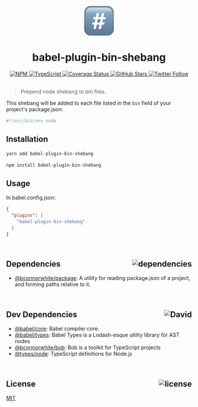 <div align="center">
  <img src="assets/keycap-number-sign.png" alt="Keycap Number Sign" width="80" height="80">
  <h1>babel-plugin-bin-shebang</h1>
  <a href="https://npmjs.com/package/babel-plugin-bin-shebang">
    <img alt="NPM" src="https://img.shields.io/npm/v/babel-plugin-bin-shebang.svg">
  </a>
  <a href="https://github.com/bconnorwhite/babel-plugin-bin-shebang">
    <img alt="TypeScript" src="https://img.shields.io/github/languages/top/bconnorwhite/babel-plugin-bin-shebang.svg">
  </a>
  <a href='https://coveralls.io/github/bconnorwhite/babel-plugin-bin-shebang?branch=master'>
    <img alt="Coverage Status" src="https://img.shields.io/coveralls/github/bconnorwhite/babel-plugin-bin-shebang.svg?branch=master">
  </a>
  <a href="https://github.com/bconnorwhite/babel-plugin-bin-shebang">
    <img alt="GitHub Stars" src="https://img.shields.io/github/stars/bconnorwhite/babel-plugin-bin-shebang?label=Stars%20Appreciated%21&style=social">
  </a>
  <a href="https://twitter.com/bconnorwhite">
    <img alt="Twitter Follow" src="https://img.shields.io/twitter/follow/bconnorwhite.svg?label=%40bconnorwhite&style=social">
  </a>
</div>

<br />

> Prepend node shebang to bin files.

This shebang will be added to each file listed in the `bin` field of your project's package.json:
```sh
#!/usr/bin/env node
```

## Installation

```sh
yarn add babel-plugin-bin-shebang
```

```sh
npm install babel-plugin-bin-shebang
```

## Usage
In babel.config.json:
```json
{
  "plugins": [
    "babel-plugin-bin-shebang"
  ]
}
```

<br />

<h2>Dependencies<img align="right" alt="dependencies" src="https://img.shields.io/david/bconnorwhite/babel-plugin-bin-shebang.svg"></h2>

- [@bconnorwhite/package](https://www.npmjs.com/package/@bconnorwhite/package): A utility for reading package.json of a project, and forming paths relative to it.

<br />

<h2>Dev Dependencies<img align="right" alt="David" src="https://img.shields.io/david/dev/bconnorwhite/babel-plugin-bin-shebang.svg"></h2>

- [@babel/core](https://www.npmjs.com/package/@babel/core): Babel compiler core.
- [@babel/types](https://www.npmjs.com/package/@babel/types): Babel Types is a Lodash-esque utility library for AST nodes
- [@bconnorwhite/bob](https://www.npmjs.com/package/@bconnorwhite/bob): Bob is a toolkit for TypeScript projects
- [@types/node](https://www.npmjs.com/package/@types/node): TypeScript definitions for Node.js

<br />

<h2>License <img align="right" alt="license" src="https://img.shields.io/npm/l/babel-plugin-bin-shebang.svg"></h2>

[MIT](https://opensource.org/licenses/MIT)
